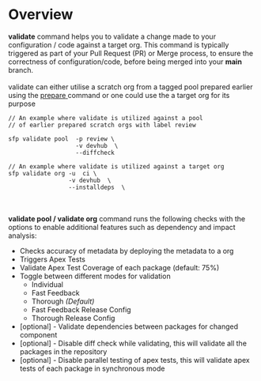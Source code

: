 # Overview

**validate** command helps you to validate a change made to your configuration / code against a target org.  This command is typically triggered as part of your Pull Request (PR) or Merge process, to ensure the correctness of configuration/code, before being merged into your **main** branch. \
\
validate can either utilise  a scratch org from a tagged pool prepared earlier using the [prepare](broken-reference)[ ](https://github.com/dxatscale/dxatscale-guide/blob/april-22/projects/sfpowerscripts/orchestrator/broken-reference/README.md)command or one could use the a target org for its purpose

```
// An example where validate is utilized against a pool 
// of earlier prepared scratch orgs with label review
 
sfp validate pool  -p review \
                   -v devhub  \
                   --diffcheck
```

```
// An example where validate is utilized against a target org 
sfp validate org -u  ci \
                 -v devhub  \
                 --installdeps  \
```

\
\
**validate pool / validate org** command runs the following checks with the options to enable additional features such as dependency and impact analysis:

* Checks accuracy of metadata by deploying the metadata to a org
* Triggers Apex Tests
* Validate Apex Test Coverage of each package (default: 75%)
* Toggle between different modes for validation
  * Individual
  * Fast Feedback
  * Thorough _(Default)_
  * Fast Feedback Release Config
  * Thorough Release Config
* \[optional] - Validate dependencies between packages for changed component
* \[optional] - Disable diff check while validating, this will validate all the packages in the repository
* \[optional] - Disable parallel testing of apex tests, this will validate apex tests of each package in synchronous mode

##
